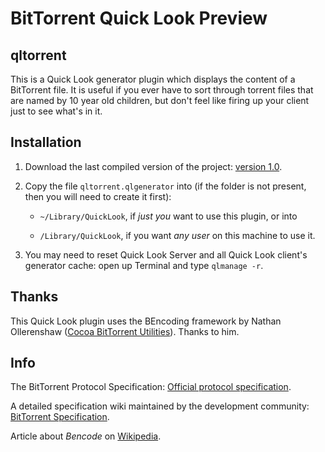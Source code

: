 # BitTorrent Quick Look Preview #

## qltorrent ##

This is a Quick Look generator plugin which displays the content of a
BitTorrent file.  It is useful if you ever have to sort through
torrent files that are named by 10 year old children, but don't feel
like firing up your client just to see what's in it.

## Installation ##

1. Download the last compiled version of the project:
[version 1.0][qltorrent].

2. Copy the file `qltorrent.qlgenerator` into (if the folder is not
present, then you will need to create it first):

   * `~/Library/QuickLook`, if _just you_ want to use this plugin, or
     into

   * `/Library/QuickLook`, if you want _any user_ on this machine to
     use it.

3. You may need to reset Quick Look Server and all Quick Look client's
generator cache: open up Terminal and type `qlmanage -r`.

## Thanks ##

This Quick Look plugin uses the BEncoding framework by Nathan
Ollerenshaw ([Cocoa BitTorrent Utilities][framework]).  Thanks to him.

## Info ##

The BitTorrent Protocol Specification:
[Official protocol specification][bep3].

A detailed specification wiki maintained by the development community:
[BitTorrent Specification][torrentspec].

Article about _Bencode_ on [Wikipedia][wikipedia].

[qltorrent]: https://github.com/wbwkx/qltorrent/releases/download/v1.0/qltorrent.qlgenerator.zip

[framework]: https://code.google.com/p/cocoabtutils/
[bep3]: http://bittorrent.org/beps/bep_0003.html
[torrentspec]: http://wiki.theory.org/BitTorrentSpecification
[wikipedia]: http://en.wikipedia.org/wiki/Bencode
